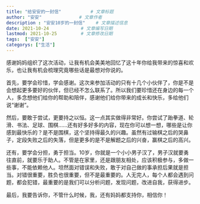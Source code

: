 ```yaml
---
title: "给安安的一封信"           # 文章标题
author: "安安"              # 文章作者
description : "安安10岁的一封信"    # 文章描述信息
date: 2021-10-24            # 文章编写日期
lastmod: 2021-10-25         # 文章修改日期
tags:  ["安安"]
categorys: ["生活"]
---
```

感谢妈妈组织了这次活动，让我有机会美美地回忆了这十年你给我带来的惊喜和欢乐，也让我有机会梳理究竟哪些话是最想对你说的。

首先，要学会珍惜，学会感谢。这次来参加活动的只有十几个小伙伴了，你是不是会想起更多要好的伙伴，但已经不怎么联系了。所以我们要珍惜还在身边的每一个人，多念想他们给你的帮助和陪伴，感谢他们给你带来的成长和快乐，多给他们说“谢谢”。

然后，要敢于尝试，更要持之以恒。这一点其实做得非常好。你尝试了跆拳道、轮滑、书法、足球、围棋……还有好多好多的内容，现在你可以想一想，哪些是让你感到最快乐的？是不是围棋，这个坚持得最久的兴趣。虽然有过输棋之后的哭鼻子，定段失败之后的失落，但是更多的是不是解题之后的兴奋，赢棋之后的高兴。

还有，要学会分担，勇于担当。10岁，你就是一个小小男子汉了，男子汉就要勇往直前，就要乐于助人。不管是在家里，还是跟朋友相处，应该积极参与，多做一些事，不能依赖他人。坦然面对错误和失败，敢于对自己做的事承担后果就是担当。对错很重要，胜负也很重要，但不是最重要的。人无完人，每个人都会遇到问题，都会犯错，最重要的是我们可以分析问题，发现问题，改进自我，获得进步。

最后，我要告诉你，不管什么时候，我，还有妈妈都支持你，相信你！


